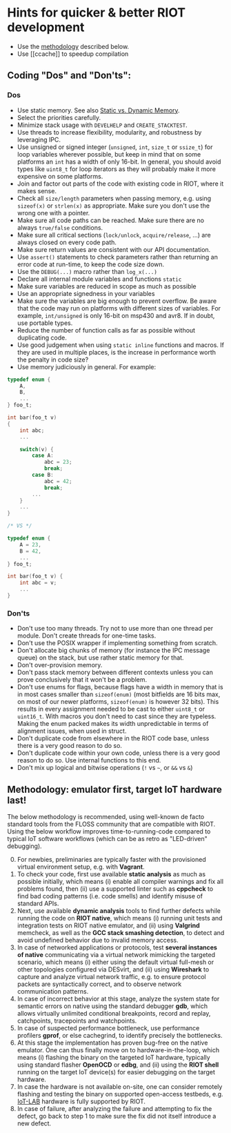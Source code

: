 # Hints for quicker & better RIOT development

* Use the [methodology](https://github.com/RIOT-OS/RIOT/wiki/Best-Practice-for-RIOT-Programming/#methodology-emulator-first-target-iot-hardware-last) described below.
* Use [[ccache]] to speedup compilation

## Coding "Dos" and "Don'ts":

### Dos
 * Use static memory. See also [Static vs. Dynamic Memory](https://github.com/RIOT-OS/RIOT/wiki/Static-vs-Dynamic-Memory).
 * Select the priorities carefully.
 * Minimize stack usage with `DEVELHELP` and `CREATE_STACKTEST`.
 * Use threads to increase flexibility, modularity, and robustness by leveraging IPC.
 * Use unsigned or signed integer (`unsigned`, `int`, `size_t` or `ssize_t`) for loop variables wherever possible, but keep in mind that on some platforms an `int` has a width of only 16-bit. In general, you should avoid types like `uint8_t` for loop iterators as they will probably make it more expensive on some platforms.
 * Join and factor out parts of the code with existing code in RIOT, where it makes sense.
 * Check all `size/length` parameters when passing memory, e.g. using `sizeof(x)` or `strlen(x)` as appropriate. Make sure you don't use the wrong one with a pointer.
 * Make sure all code paths can be reached. Make sure there are no always `true/false` conditions.
 * Make sure all critical sections (`lock/unlock`, `acquire/release`, ...) are always closed on every code path.
 * Make sure return values are consistent with our API documentation.
 * Use `assert()` statements to check parameters rather than returning an error code at run-time, to keep the code size down.
 * Use the `DEBUG(...)` macro rather than `log_x(...)`
 * Declare all internal module variables and functions `static`
 * Make sure variables are reduced in scope as much as possible
 * Use an appropriate signedness in your variables
 * Make sure the variables are big enough to prevent overflow. Be aware that the code may run on platforms with different sizes of variables. For example, `int/unsigned` is only 16-bit on msp430 and avr8. If in doubt, use portable types.
 * Reduce the number of function calls as far as possible without duplicating code.
 * Use good judgement when using `static inline` functions and macros. If they are used in multiple places, is the increase in performance worth the penalty in code size?
 * Use memory judiciously in general. For example:
```c
typedef enum {
    A,
    B,
    ...
} foo_t;

int bar(foo_t v)
{
    int abc;
    ...

    switch(v) {
        case A:
            abc = 23;
            break;
        case B:
            abc = 42;
            break;
        ...
    }
    ...
}

/* VS */

typedef enum {
    A = 23,
    B = 42,
    ...
} foo_t;

int bar(foo_t v) {
    int abc = v;
    ...
}
```

### Don'ts
 * Don't use too many threads. Try not to use more than one thread per module. Don't create threads for one-time tasks.
 * Don't use the POSIX wrapper if implementing something from scratch.
 * Don't allocate big chunks of memory (for instance the IPC message queue) on the stack, but use rather static memory for that.
 * Don't over-provision memory.
 * Don't pass stack memory between different contexts unless you can prove conclusively that it won't be a problem.
 * Don't use enums for flags, because flags have a width in memory that is in most cases smaller than `sizeof(enum)` (most bitfields are 16 bits max, on most of our newer platforms, `sizeof(enum)` is however 32 bits). This results in every assignment needed to be cast to either `uint8_t` or `uint16_t`. With macros you don't need to cast since they are typeless. Making the enum packed makes its width unpredictable in terms of alignment issues, when used in struct.
 * Don't duplicate code from elsewhere in the RIOT code base, unless there is a very good reason to do so.
 * Don't duplicate code within your own code, unless there is a very good reason to do so. Use internal functions to this end.
 * Don't mix up logical and bitwise operations (`!` vs `~`, or `&&` vs `&`)

## Methodology: emulator first, target IoT hardware last!

The below methodology is recommended, using well-known de facto standard tools from the FLOSS community that are compatible with RIOT. Using the below workflow improves time-to-running-code compared to typical IoT software workflows (which can be as retro as "LED-driven" debugging).

0. For newbies, preliminaries are typically faster with the provisioned virtual environment setup, e.g. with **Vagrant**.
1. To check your code, first use available **static analysis** as much as possible initially, which means (i) enable all compiler warnings and fix all problems found, then (ii) use a supported linter such as **cppcheck** to find bad coding patterns (i.e. code smells) and identify misuse of standard APIs.
2. Next, use available **dynamic analysis** tools to find further defects while running the code on **RIOT native**, which means (i) running unit tests and integration tests on RIOT native emulator, and (ii) using **Valgrind** memcheck, as well as the **GCC stack smashing detection**, to detect and avoid undefined behavior due to invalid memory access.
3. In case of networked applications or protocols, test **several instances of native** communicating via a virtual network mimicking the targeted scenario, which means (i) either using the default virtual full-mesh or other topologies configured via DESvirt, and (ii) using **Wireshark** to capture and analyze virtual network traffic, e.g. to ensure protocol packets are syntactically correct, and to observe network communication patterns.
4. In case of incorrect behavior at this stage, analyze the system state for semantic errors on native using the standard debugger **gdb**, which allows virtually unlimited conditional breakpoints, record and replay, catchpoints, tracepoints and watchpoints.
5. In case of suspected performance bottleneck, use performance profilers **gprof**, or else cachegrind, to identify precisely the bottlenecks.
6. At this stage the implementation has proven bug-free on the native emulator. One can thus finally move on to  hardware-in-the-loop, which means (i) flashing the binary on the targeted IoT hardware, typically using standard flasher **OpenOCD** or **edbg**, and (ii) using the **RIOT shell** running on the target IoT device(s) for easier debugging on the target hardware.
7. In case the hardware is not available on-site, one can consider remotely flashing and testing the binary on supported open-access testbeds, e.g. [IoT-LAB](https://www.iot-lab.info) hardware is fully supported by RIOT.
8. In case of failure, after analyzing the failure and attempting to fix the defect, go back to step 1 to make sure the fix did not itself introduce a new defect.
